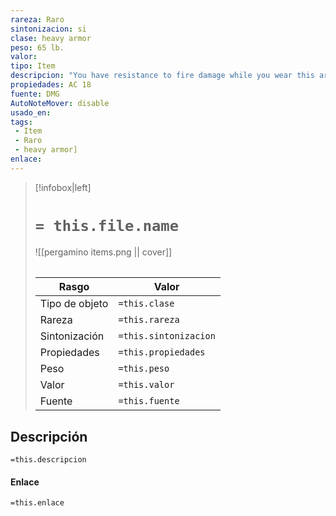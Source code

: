 ```yaml
---
rareza: Raro
sintonizacion: si
clase: heavy armor
peso: 65 lb.
valor: 
tipo: Item
descripcion: "You have resistance to fire damage while you wear this armor.Plate consists of shaped, interlocking metal plates to cover the entire body. A suit of plate includes gauntlets, heavy leather boots, a visored helmet, and thick layers of padding underneath the armor. Buckles and straps distribute the weight over the body.The wearer has disadvantage on Dexterity (Stealth) checks.If the wearer has a Strength score lower than 15, their speed is reduced by 10 feet."
propiedades: AC 18
fuente: DMG
AutoNoteMover: disable
usado_en:  
tags: 
 - Item
 - Raro
 - heavy armor]
enlace: 
---
```


> [!infobox|left]
>  # `= this.file.name`
> ![[pergamino items.png || cover]]
> ######   
> |Rasgo | Valor |
> | --- | --- |
> | Tipo de objeto| `=this.clase`|
>  | Rareza| `=this.rareza`|
> | Sintonización | `=this.sintonizacion` |
> | Propiedades | `=this.propiedades` |
>  | Peso | `=this.peso` |
> | Valor | `=this.valor` |
> | Fuente | `=this.fuente` |


## Descripción
`=this.descripcion`

#### Enlace
`=this.enlace`